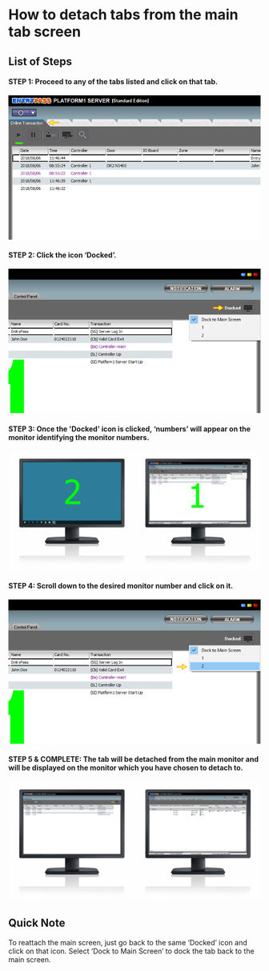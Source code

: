 # How to detach tabs from the main tab screen

## List of Steps

#### STEP 1: Proceed to any of the tabs listed and click on that tab.

![](../.gitbook/assets/untitled1%20%2814%29.png)



#### STEP 2: Click the icon ‘Docked’.

![](../.gitbook/assets/untitled4%20%2810%29.png)



#### STEP 3: Once the 'Docked' icon is clicked, ‘numbers’ will appear on the monitor identifying the monitor numbers.

![](../.gitbook/assets/untitled5%20%2814%29.png)



#### STEP 4: Scroll down to the desired monitor number and click on it.

![](../.gitbook/assets/untitled6%20%2816%29.png)



#### STEP 5 & COMPLETE: The tab will be detached from the main monitor and will be displayed on the monitor which you have chosen to detach to.

![](../.gitbook/assets/untitled8%20%2811%29.png)

## Quick Note

To reattach the main screen, just go back to the same ‘Docked’ icon and click on that icon. Select ‘Dock to Main Screen’ to dock the tab back to the main screen.

